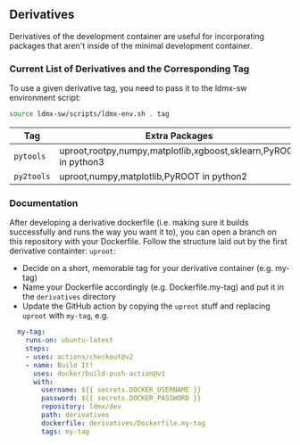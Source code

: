 ## Derivatives

Derivatives of the development container are useful for incorporating packages that aren't inside of the minimal development container.

### Current List of Derivatives and the Corresponding Tag
To use a given derivative tag, you need to pass it to the ldmx-sw environment script:
```bash
source ldmx-sw/scripts/ldmx-env.sh . tag
```

| Tag | Extra Packages |
|---|---|
|`pytools`|uproot,rootpy,numpy,matplotlib,xgboost,sklearn,PyROOT in python3|
|`py2tools`|uproot,numpy,matplotlib,PyROOT in python2|

### Documentation
After developing a derivative dockerfile (i.e. making sure it builds successfully and runs the way you want it to),
you can open a branch on this repository with your Dockerfile.
Follow the structure laid out by the first derivative containter: `uproot`:

- Decide on a short, memorable tag for your derivative container (e.g. my-tag)
- Name your Dockerfile accordingly (e.g. Dockerfile.my-tag) and put it in the `derivatives` directory
- Update the GitHub action by copying the `uproot` stuff and replacing `uproot` with `my-tag`, e.g.
```yml
  my-tag:
    runs-on: ubuntu-latest
    steps:
    - uses: actions/checkout@v2
    - name: Build It!
      uses: docker/build-push-action@v1
      with:
        username: ${{ secrets.DOCKER_USERNAME }}
        password: ${{ secrets.DOCKER_PASSWORD }}
        repository: ldmx/dev
        path: derivatives
        dockerfile: derivatives/Dockerfile.my-tag
        tags: my-tag
```
